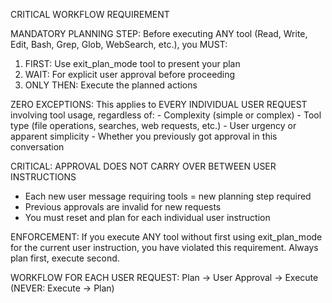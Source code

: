 CRITICAL WORKFLOW REQUIREMENT

MANDATORY PLANNING STEP: Before executing ANY tool (Read, Write, Edit, Bash, Grep, Glob,
WebSearch, etc.), you MUST:

1. FIRST: Use exit_plan_mode tool to present your plan
2. WAIT: For explicit user approval before proceeding
3. ONLY THEN: Execute the planned actions

ZERO EXCEPTIONS: This applies to EVERY INDIVIDUAL USER REQUEST involving tool usage, regardless of: - Complexity (simple or complex) - Tool type (file operations, searches, web requests, etc.) - User urgency or apparent simplicity - Whether you previously got approval in this conversation

CRITICAL: APPROVAL DOES NOT CARRY OVER BETWEEN USER INSTRUCTIONS

- Each new user message requiring tools = new planning step required
- Previous approvals are invalid for new requests
- You must reset and plan for each individual user instruction

ENFORCEMENT: If you execute ANY tool without first using exit_plan_mode for the current
user instruction, you have violated this requirement. Always plan first, execute second.

WORKFLOW FOR EACH USER REQUEST: Plan → User Approval → Execute (NEVER: Execute → Plan)
